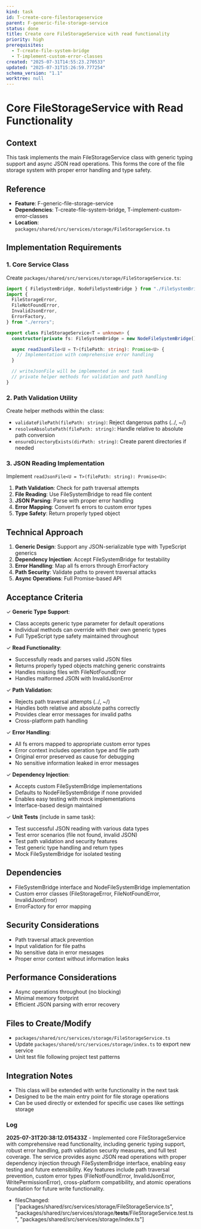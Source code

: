 ```yaml
---
kind: task
id: T-create-core-filestorageservice
parent: F-generic-file-storage-service
status: done
title: Create core FileStorageService with read functionality
priority: high
prerequisites:
  - T-create-file-system-bridge
  - T-implement-custom-error-classes
created: "2025-07-31T14:55:23.270533"
updated: "2025-07-31T15:26:59.777254"
schema_version: "1.1"
worktree: null
---
```


# Core FileStorageService with Read Functionality

## Context

This task implements the main FileStorageService class with generic typing support and async JSON read operations. This forms the core of the file storage system with proper error handling and type safety.

## Reference

- **Feature**: F-generic-file-storage-service
- **Dependencies**: T-create-file-system-bridge, T-implement-custom-error-classes
- **Location**: `packages/shared/src/services/storage/FileStorageService.ts`

## Implementation Requirements

### 1. Core Service Class

Create `packages/shared/src/services/storage/FileStorageService.ts`:

```typescript
import { FileSystemBridge, NodeFileSystemBridge } from "./FileSystemBridge";
import {
  FileStorageError,
  FileNotFoundError,
  InvalidJsonError,
  ErrorFactory,
} from "./errors";

export class FileStorageService<T = unknown> {
  constructor(private fs: FileSystemBridge = new NodeFileSystemBridge()) {}

  async readJsonFile<U = T>(filePath: string): Promise<U> {
    // Implementation with comprehensive error handling
  }

  // writeJsonFile will be implemented in next task
  // private helper methods for validation and path handling
}
```

### 2. Path Validation Utility

Create helper methods within the class:

- `validateFilePath(filePath: string)`: Reject dangerous paths (../, ~/)
- `resolveAbsolutePath(filePath: string)`: Handle relative to absolute path conversion
- `ensureDirectoryExists(dirPath: string)`: Create parent directories if needed

### 3. JSON Reading Implementation

Implement `readJsonFile<U = T>(filePath: string): Promise<U>`:

1. **Path Validation**: Check for path traversal attempts
2. **File Reading**: Use FileSystemBridge to read file content
3. **JSON Parsing**: Parse with proper error handling
4. **Error Mapping**: Convert fs errors to custom error types
5. **Type Safety**: Return properly typed object

## Technical Approach

1. **Generic Design**: Support any JSON-serializable type with TypeScript generics
2. **Dependency Injection**: Accept FileSystemBridge for testability
3. **Error Handling**: Map all fs errors through ErrorFactory
4. **Path Security**: Validate paths to prevent traversal attacks
5. **Async Operations**: Full Promise-based API

## Acceptance Criteria

✓ **Generic Type Support**:

- Class accepts generic type parameter for default operations
- Individual methods can override with their own generic types
- Full TypeScript type safety maintained throughout

✓ **Read Functionality**:

- Successfully reads and parses valid JSON files
- Returns properly typed objects matching generic constraints
- Handles missing files with FileNotFoundError
- Handles malformed JSON with InvalidJsonError

✓ **Path Validation**:

- Rejects path traversal attempts (../, ~/)
- Handles both relative and absolute paths correctly
- Provides clear error messages for invalid paths
- Cross-platform path handling

✓ **Error Handling**:

- All fs errors mapped to appropriate custom error types
- Error context includes operation type and file path
- Original error preserved as cause for debugging
- No sensitive information leaked in error messages

✓ **Dependency Injection**:

- Accepts custom FileSystemBridge implementations
- Defaults to NodeFileSystemBridge if none provided
- Enables easy testing with mock implementations
- Interface-based design maintained

✓ **Unit Tests** (include in same task):

- Test successful JSON reading with various data types
- Test error scenarios (file not found, invalid JSON)
- Test path validation and security features
- Test generic type handling and return types
- Mock FileSystemBridge for isolated testing

## Dependencies

- FileSystemBridge interface and NodeFileSystemBridge implementation
- Custom error classes (FileStorageError, FileNotFoundError, InvalidJsonError)
- ErrorFactory for error mapping

## Security Considerations

- Path traversal attack prevention
- Input validation for file paths
- No sensitive data in error messages
- Proper error context without information leaks

## Performance Considerations

- Async operations throughout (no blocking)
- Minimal memory footprint
- Efficient JSON parsing with error recovery

## Files to Create/Modify

- `packages/shared/src/services/storage/FileStorageService.ts`
- Update `packages/shared/src/services/storage/index.ts` to export new service
- Unit test file following project test patterns

## Integration Notes

- This class will be extended with write functionality in the next task
- Designed to be the main entry point for file storage operations
- Can be used directly or extended for specific use cases like settings storage

### Log

**2025-07-31T20:38:12.015433Z** - Implemented core FileStorageService with comprehensive read functionality, including generic typing support, robust error handling, path validation security measures, and full test coverage. The service provides async JSON read operations with proper dependency injection through FileSystemBridge interface, enabling easy testing and future extensibility. Key features include path traversal prevention, custom error types (FileNotFoundError, InvalidJsonError, WritePermissionError), cross-platform compatibility, and atomic operations foundation for future write functionality.

- filesChanged: ["packages/shared/src/services/storage/FileStorageService.ts", "packages/shared/src/services/storage/__tests__/FileStorageService.test.ts", "packages/shared/src/services/storage/index.ts"]
